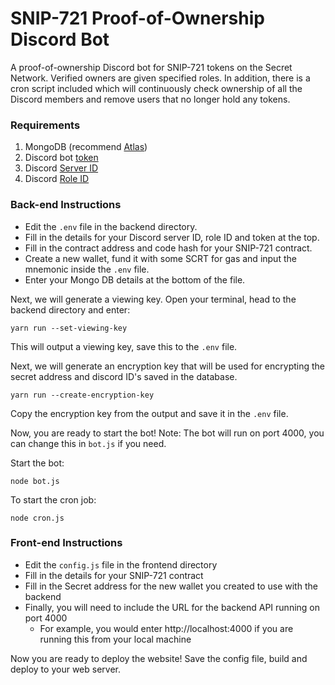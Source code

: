 # SNIP-721 Proof-of-Ownership Discord Bot

A proof-of-ownership Discord bot for SNIP-721 tokens on the Secret Network. Verified owners are given specified roles. In addition, there is a cron script included which will continuously check ownership of all the Discord members and remove users that no longer hold any tokens.

### Requirements
1. MongoDB (recommend [Atlas](https://www.mongodb.com/atlas))
2. Discord bot [token](https://docs.discordbotstudio.org/setting-up-dbs/finding-your-bot-token)
3. Discord [Server ID](https://www.alphr.com/discord-find-server-id/)
4. Discord [Role ID](https://i.imgur.com/OtihPLv.png)

### Back-end Instructions
- Edit the `.env` file in the backend directory.
- Fill in the details for your Discord server ID, role ID and token at the top.
- Fill in the contract address and code hash for your SNIP-721 contract.
- Create a new wallet, fund it with some SCRT for gas and input the mnemonic inside the `.env` file.
- Enter your Mongo DB details at the bottom of the file.

Next, we will generate a viewing key. Open your terminal, head to the backend directory and enter:
```angular2html
yarn run --set-viewing-key
```
This will output a viewing key, save this to the `.env` file.

Next, we will generate an encryption key that will be used for encrypting the secret address and discord ID's saved in the database.
```angular2html
yarn run --create-encryption-key
```
Copy the encryption key from the output and save it in the `.env` file.

Now, you are ready to start the bot!
Note: The bot will run on port 4000, you can change this in `bot.js` if you need.

Start the bot:
```angular2html
node bot.js
```

To start the cron job:
```angular2html
node cron.js
```

### Front-end Instructions
- Edit the `config.js` file in the frontend directory
- Fill in the details for your SNIP-721 contract
- Fill in the Secret address for the new wallet you created to use with the backend
- Finally, you will need to include the URL for the backend API running on port 4000
  - For example, you would enter http://localhost:4000 if you are running this from your local machine

Now you are ready to deploy the website! Save the config file, build and deploy to your web server.
